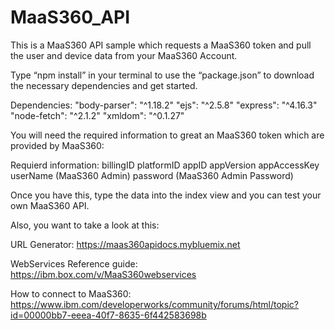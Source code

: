 # MaaS360_API
This is a MaaS360 API sample which requests a MaaS360 token and pull the user and device data from your MaaS360 Account.

Type “npm install” in your terminal to use the “package.json” to download the necessary dependencies and get started.

Dependencies:
"body-parser": "^1.18.2"
"ejs": "^2.5.8"
"express": "^4.16.3"
"node-fetch": "^2.1.2"
"xmldom": "^0.1.27"

You will need the required information to great an MaaS360 token which are provided by MaaS360:

Requierd information:
billingID
platformID
appID
appVersion
appAccessKey
userName (MaaS360 Admin)
password (MaaS360 Admin Password)

Once you have this, type the data into the index view and you can test your own MaaS360 API.

Also, you want to take a look at this:

URL Generator:
https://maas360apidocs.mybluemix.net

WebServices Reference guide:
https://ibm.box.com/v/MaaS360webservices

How to connect to MaaS360:
https://www.ibm.com/developerworks/community/forums/html/topic?id=00000bb7-eeea-40f7-8635-6f442583698b
